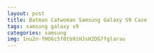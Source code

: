```yaml
---
layout: post
title: Batman Catwoman Samsung Galaxy S9 Case
tags: samsung galaxy s9
categories: samsung
img: 1nu2n-fHO6c5f0tb9iHJsH2DG7fglarau
---
```

